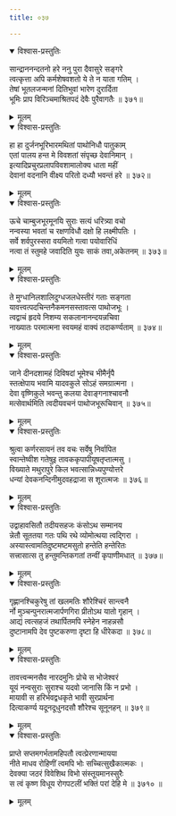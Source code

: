 ```yaml
---
title: ०३७

---
```

<div class="audioEmbed"  caption="सीतालक्ष्मी-वाचनम्" src="https://sanskritdocuments.org/sites/completenarayaneeyam/SoundFiles/037/037_01.mp3"></div>
<details open><summary>विश्वास-प्रस्तुतिः</summary>

सान्द्राननन्दतनो हरे ननु पुरा दैवासुरे सङ्गरे  
त्वत्कृत्ता अपि कर्मशेषवशतो ये ते न याता गतिम् ।  
तेषां भूतलजन्मनां दितिभुवां भारेण दुरार्दिता  
भूमिः प्राप विरिञ्चमाश्रितपदं देवैः पुरैवागतैः ॥ ३७१॥
</details>
<details><summary>मूलम्</summary>

सान्द्राननन्दतनो हरे ननु पुरा दैवासुरे सङ्गरे  
त्वत्कृत्ता अपि कर्मशेषवशतो ये ते न याता गतिम् ।  
तेषां भूतलजन्मनां दितिभुवां भारेण दुरार्दिता  
भूमिः प्राप विरिञ्चमाश्रितपदं देवैः पुरैवागतैः ॥ ३७१॥
</details>



<div class="audioEmbed"  caption="सीतालक्ष्मी-वाचनम्" src="https://sanskritdocuments.org/sites/completenarayaneeyam/SoundFiles/037/037_02.mp3"></div>
<details open><summary>विश्वास-प्रस्तुतिः</summary>

हा हा दुर्जनभूरिभारमथितां पाथोनिधौ पातुकाम्  
एतां पालय हन्त मे विवशतां संपृच्छ देवानिमान् ।  
इत्यादिप्रचुरप्रलापविवशामालोक्य धाता महीं  
देवानां वदनानि वीक्ष्य परितो दध्यौ भवन्तं हरे ॥ ३७२॥
</details>
<details><summary>मूलम्</summary>

हा हा दुर्जनभूरिभारमथितां पाथोनिधौ पातुकाम्  
एतां पालय हन्त मे विवशतां संपृच्छ देवानिमान् ।  
इत्यादिप्रचुरप्रलापविवशामालोक्य धाता महीं  
देवानां वदनानि वीक्ष्य परितो दध्यौ भवन्तं हरे ॥ ३७२॥
</details>



<div class="audioEmbed"  caption="सीतालक्ष्मी-वाचनम्" src="https://sanskritdocuments.org/sites/completenarayaneeyam/SoundFiles/037/037_03.mp3"></div>
<details open><summary>विश्वास-प्रस्तुतिः</summary>

ऊचे चाम्बुजभूरमूनयि सुराः सत्यं धरित्र्या वचो  
नन्वस्या भवतां च रक्षणविधौ दक्षो हि लक्ष्मीपतिः ।  
सर्वे शर्वपुरस्सरा वयमितो गत्वा पयोवारिधिं  
नत्वा तं स्तुमहे जवादिति युयः साकं तवा,अकेतनम् ॥ ३७३॥
</details>
<details><summary>मूलम्</summary>

ऊचे चाम्बुजभूरमूनयि सुराः सत्यं धरित्र्या वचो  
नन्वस्या भवतां च रक्षणविधौ दक्षो हि लक्ष्मीपतिः ।  
सर्वे शर्वपुरस्सरा वयमितो गत्वा पयोवारिधिं  
नत्वा तं स्तुमहे जवादिति युयः साकं तवा,अकेतनम् ॥ ३७३॥
</details>



<div class="audioEmbed"  caption="सीतालक्ष्मी-वाचनम्" src="https://sanskritdocuments.org/sites/completenarayaneeyam/SoundFiles/037/037_04.mp3"></div>
<details open><summary>विश्वास-प्रस्तुतिः</summary>

ते मुग्धानिलशालिदुग्धजलधेस्तीरं गताः सङ्गता  
यावत्त्वत्पदचिन्तनैकमनसस्तावत्स पाथोजभूः ।  
त्वद्वाचं हृदये निशम्य सकलानानन्दयन्नचिवा  
नाख्यातः परमात्मना स्वयमहं वाक्यं तदाकर्ण्यताम् ॥ ३७४॥
</details>
<details><summary>मूलम्</summary>

ते मुग्धानिलशालिदुग्धजलधेस्तीरं गताः सङ्गता  
यावत्त्वत्पदचिन्तनैकमनसस्तावत्स पाथोजभूः ।  
त्वद्वाचं हृदये निशम्य सकलानानन्दयन्नचिवा  
नाख्यातः परमात्मना स्वयमहं वाक्यं तदाकर्ण्यताम् ॥ ३७४॥
</details>



<div class="audioEmbed"  caption="सीतालक्ष्मी-वाचनम्" src="https://sanskritdocuments.org/sites/completenarayaneeyam/SoundFiles/037/037_05.mp3"></div>
<details open><summary>विश्वास-प्रस्तुतिः</summary>

जाने दीनदशामहं दिविषदां भूमेश्च भीमैर्नृपै  
स्तत्क्षेपाय भवामि यादवकुले सोऽहं समग्रात्मना ।  
देवा वृष्णिकुले भवन्तु कलया देवाङ्गनाश्चावनौ  
मत्सेवार्थमिति त्वदीयवचनं पाथोजभूरूचिवान् ॥ ३७५॥
</details>
<details><summary>मूलम्</summary>

जाने दीनदशामहं दिविषदां भूमेश्च भीमैर्नृपै  
स्तत्क्षेपाय भवामि यादवकुले सोऽहं समग्रात्मना ।  
देवा वृष्णिकुले भवन्तु कलया देवाङ्गनाश्चावनौ  
मत्सेवार्थमिति त्वदीयवचनं पाथोजभूरूचिवान् ॥ ३७५॥
</details>



<div class="audioEmbed"  caption="सीतालक्ष्मी-वाचनम्" src="https://sanskritdocuments.org/sites/completenarayaneeyam/SoundFiles/037/037_06.mp3"></div>
<details open><summary>विश्वास-प्रस्तुतिः</summary>

श्रुत्वा कर्णरसायनं तव वचः सर्वेषु निर्वापित  
स्वान्तेष्वीश गतेषुइ तावककृपापीयूषतृप्तात्मसु ।  
विख्याते मथुरापुरे किल भवत्सान्निध्यपुण्योत्तरे  
धन्यां देवकनन्दिनीमुदवहद्राजा स शूरात्मजः ॥ ३७६॥
</details>
<details><summary>मूलम्</summary>

श्रुत्वा कर्णरसायनं तव वचः सर्वेषु निर्वापित  
स्वान्तेष्वीश गतेषुइ तावककृपापीयूषतृप्तात्मसु ।  
विख्याते मथुरापुरे किल भवत्सान्निध्यपुण्योत्तरे  
धन्यां देवकनन्दिनीमुदवहद्राजा स शूरात्मजः ॥ ३७६॥
</details>



<div class="audioEmbed"  caption="सीतालक्ष्मी-वाचनम्" src="https://sanskritdocuments.org/sites/completenarayaneeyam/SoundFiles/037/037_07.mp3"></div>
<details open><summary>विश्वास-प्रस्तुतिः</summary>

उद्वाहावसितौ तदीयसहजः कंसोऽथ सम्मानय  
न्नेतौ सूततया गतः पथि रथे व्योमोत्थया त्वद्गिरा ।  
अस्यास्त्वामतिदुष्टमष्टमसुतो हन्तेति हन्तेरितः  
सत्त्रासात्स तु हन्तुमन्तिकगतां तन्वीं कृपाणीमधात् ॥ ३७७॥
</details>
<details><summary>मूलम्</summary>

उद्वाहावसितौ तदीयसहजः कंसोऽथ सम्मानय  
न्नेतौ सूततया गतः पथि रथे व्योमोत्थया त्वद्गिरा ।  
अस्यास्त्वामतिदुष्टमष्टमसुतो हन्तेति हन्तेरितः  
सत्त्रासात्स तु हन्तुमन्तिकगतां तन्वीं कृपाणीमधात् ॥ ३७७॥
</details>



<div class="audioEmbed"  caption="सीतालक्ष्मी-वाचनम्" src="https://sanskritdocuments.org/sites/completenarayaneeyam/SoundFiles/037/037_08.mp3"></div>
<details open><summary>विश्वास-प्रस्तुतिः</summary>

गृह्णानश्चिकुरेषु तां खलमतिः शौरेश्चिरं सान्त्वनै  
र्नो मुञ्चन्पुनरात्मजार्पणगिरा प्रीतोऽथ यातो गृहान् ।  
आद्यं त्वत्सहजं तथार्पितमपि स्नेहेन नाहन्नसौ  
दुष्टानामपि देव पुष्टकरुणा दृष्टा हि धीरेकदा ॥ ३७८॥
</details>
<details><summary>मूलम्</summary>

गृह्णानश्चिकुरेषु तां खलमतिः शौरेश्चिरं सान्त्वनै  
र्नो मुञ्चन्पुनरात्मजार्पणगिरा प्रीतोऽथ यातो गृहान् ।  
आद्यं त्वत्सहजं तथार्पितमपि स्नेहेन नाहन्नसौ  
दुष्टानामपि देव पुष्टकरुणा दृष्टा हि धीरेकदा ॥ ३७८॥
</details>



<div class="audioEmbed"  caption="सीतालक्ष्मी-वाचनम्" src="https://sanskritdocuments.org/sites/completenarayaneeyam/SoundFiles/037/037_09.mp3"></div>
<details open><summary>विश्वास-प्रस्तुतिः</summary>

तावत्त्वन्मनसैव नारदमुनिः प्रोचे स भोजेश्वरं  
यूयं नन्वसुराः सुराश्च यदवो जानासि किं न प्रभो ।  
मायावी स हरिर्भवद्वधकृते भावी सुरप्रार्थना  
दित्याकर्ण्य यदूनदूधुनदसौ शौरेश्च सूनूनहन् ॥ ३७९॥
</details>
<details><summary>मूलम्</summary>

तावत्त्वन्मनसैव नारदमुनिः प्रोचे स भोजेश्वरं  
यूयं नन्वसुराः सुराश्च यदवो जानासि किं न प्रभो ।  
मायावी स हरिर्भवद्वधकृते भावी सुरप्रार्थना  
दित्याकर्ण्य यदूनदूधुनदसौ शौरेश्च सूनूनहन् ॥ ३७९॥
</details>



<div class="audioEmbed"  caption="सीतालक्ष्मी-वाचनम्" src="https://sanskritdocuments.org/sites/completenarayaneeyam/SoundFiles/037/037_10.mp3"></div>
<details open><summary>विश्वास-प्रस्तुतिः</summary>

प्राप्ते सप्तमगर्भतामहिपतौ त्वत्प्रेरणान्मायया  
नीते माधव रोहिणीं त्वमपि भोः सच्चित्सुखैकात्मकः ।  
देवक्या जठरं विवेशिथ विभो संस्तूयमानस्सुरैः  
स त्वं कृष्ण विधूय रोगपटलीं भक्तिं परां देहि मे ॥ ३७१० ॥
</details>
<details><summary>मूलम्</summary>

प्राप्ते सप्तमगर्भतामहिपतौ त्वत्प्रेरणान्मायया  
नीते माधव रोहिणीं त्वमपि भोः सच्चित्सुखैकात्मकः ।  
देवक्या जठरं विवेशिथ विभो संस्तूयमानस्सुरैः  
स त्वं कृष्ण विधूय रोगपटलीं भक्तिं परां देहि मे ॥ ३७१० ॥
</details>

